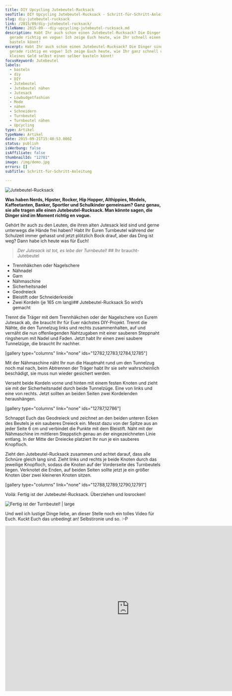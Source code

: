 ```yaml
---
title: DIY Upcycling Jutebeutel-Rucksack
seoTitle: DIY Upcycling Jutebeutel-Rucksack - Schritt-für-Schritt-Anleitung
slug: diy-jutebeutel-rucksack
link: /2015/09/diy-jutebeutel-rucksack/
fileName: 2015-09---diy-upcycling-jutebeutel-rucksack.md
description: Habt Ihr auch schon einen Jutebeutel-Rucksack? Die Dinger sind ja
  gerade richtig en vogue! Ich zeige Euch heute, wie Ihr schnell einen selber
  basteln könnt!
excerpt: Habt Ihr auch schon einen Jutebeutel-Rucksack? Die Dinger sind ja
  gerade richtig en vogue! Ich zeige Euch heute, wie Ihr ganz schnell und für
  kleines Geld selbst einen selber basteln könnt!
focusKeyword: Jutebeutel
labels:
  - basteln
  - diy
  - DIY
  - Jutebeutel
  - Jutebeutel nähen
  - Jutesack
  - Lowbudgetfashion
  - Mode
  - nähen
  - Schneidern
  - Turnbeutel
  - Turnbeutel nähen
  - Upcycling
type: Artikel
typeName: Artikel
date: 2015-09-21T15:40:53.000Z
status: publish
isWerbung: false
isAffiliate: false
thumbnailId: "12781"
image: /img/demo.jpg
errors: []
subTitle: Schritt-für-Schritt-Anleitung
  
---
```


![Jutebeutel-Rucksack](http://cardamonchai.com/wp-content/uploads/2015/09/DIY-Turnbeutel-640x427.jpg "Da war es noch ein Jutesack")

**Was haben Nerds, Hipster, Rocker, Hip Hopper, Althippies, Models,
Kaffeetanten, Banker, Sportler und Schulkinder gemeinsam? Ganz genau, sie alle
tragen alle einen Jutebeutel-Rucksack. Man könnte sagen, die Dinger sind im
Moment richtig en vogue.**

Gehört Ihr auch zu den Leuten, die ihren alten Jutesack leid sind und gerne
unterwegs die Hände frei haben? Habt Ihr Euren Turnbeutel während der Schulzeit
immer gehasst und jetzt plötzlich Bock drauf, aber das Ding ist weg? Dann habe
ich heute was für Euch!

> _Der Jutesack ist tot, es lebe der Turnbeutel!_ ## Ihr braucht- Jutebeutel

- Trennhäkchen oder Nagelschere
- Nähnadel
- Garn
- Nähmaschine
- Sicherheitsnadel
- Geodreieck
- Bleistift oder Schneiderkreide
- Zwei Kordeln (je 165 cm lang)## Jutebeutel-Rucksack So wird’s gemacht

Trennt die Träger mit dem Trennhäkchen oder der Nagelschere von Eurem Jutesack
ab, die braucht Ihr für Euer nächstes DIY-Projekt. Trennt die Nähte, die den
Tunnelzug links und rechts zusammenhalten, auf und vernäht die nun
offenliegenden Nahtzugaben mit einer sauberen Steppnaht ringsherum mit Nadel und
Faden. Jetzt habt Ihr einen zwei saubere Tunnelzüge, die braucht Ihr nachher.

[gallery type="columns" link="none" ids="12782,12783,12784,12785"]

Mit der Nähmaschine näht Ihr nun die Hauptnaht rund um den Tunnelzug noch mal
nach, beim Abtrennen der Träger habt Ihr sie sehr wahrscheinlich beschädigt, sie
muss nun wieder gesichert werden.

Verseht beide Kordeln vorne und hinten mit einem festen Knoten und zieht sie mit
der Sicherheitsnadel durch beide Tunnelzüge. Eine von links und eine von rechts.
Jetzt sollten an beiden Seiten zwei Kordelenden heraushängen.

[gallery type="columns" link="none" ids="12787,12786"]

Schnappt Euch das Geodreieck und zeichnet an den beiden unteren Ecken des
Beutels je ein sauberes Dreieck ein. Messt dazu von der Spitze aus an jeder
Seite 6 cm und verbindet die Punkte mit dem Bleistift. Näht mit der Nähmaschine
im mittleren Steppstich genau an der eingezeichneten Linie entlang. In der Mitte
der Dreiecke platziert Ihr nun je ein sauberes Knopfloch.

Zieht den Jutebeutel-Rucksack zusammen und achtet darauf, dass alle Schnüre
gleich lang sind. Zieht links und rechts je beide Knoten durch das jeweilige
Knopfloch, sodass die Knoten auf der Vorderseite des Turnbeutels liegen.
Verknotet die Enden, auf beiden Seiten sollte jetzt je ein größer Knoten über
zwei kleineren Knoten sitzen.

[gallery type="columns" link="none" ids="12788,12789,12790,12791"]

Voilá: Fertig ist der Jutebeutel-Rucksack. Überziehen und losrocken!

![Fertig ist der Turnbeutel! | large](http://cardamonchai.com/wp-content/uploads/2015/09/DIY-Turnbeutel-21-800x533.jpg)

Und weil ich lustige Dinge liebe, an dieser Stelle noch ein tolles Video für
Euch. Kuckt Euch das unbedingt an! Selbstironie und so. :-P

<iframe src="https://player.vimeo.com/video/132550202" width="800" height="533" frameborder="0" allowfullscreen="allowfullscreen"></iframe>

  